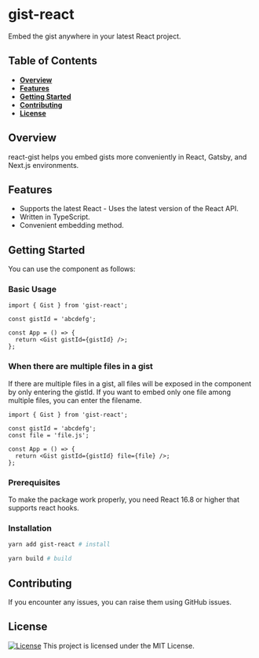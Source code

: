 # gist-react

Embed the gist anywhere in your latest React project.

## Table of Contents

- **[Overview](#overview)**
- **[Features](#features)**
- **[Getting Started](#getting-started)**
- **[Contributing](#contributing)**
- **[License](#license)**

## Overview

react-gist helps you embed gists more conveniently in React, Gatsby, and Next.js environments.

## Features

- Supports the latest React - Uses the latest version of the React API.
- Written in TypeScript.
- Convenient embedding method.

## Getting Started

You can use the component as follows:

### Basic Usage

```tsx
import { Gist } from 'gist-react';

const gistId = 'abcdefg';

const App = () => {
  return <Gist gistId={gistId} />;
};
```

### When there are multiple files in a gist

If there are multiple files in a gist, all files will be exposed in the component by only entering the gistId. If you want to embed only one file among multiple files, you can enter the filename.

```tsx
import { Gist } from 'gist-react';

const gistId = 'abcdefg';
const file = 'file.js';

const App = () => {
  return <Gist gistId={gistId} file={file} />;
};
```

### Prerequisites

To make the package work properly, you need React 16.8 or higher that supports react hooks.

### Installation

```bash
yarn add gist-react # install

yarn build # build
```

## Contributing

If you encounter any issues, you can raise them using GitHub issues.

## License

[![License](https://img.shields.io/badge/License-MIT-blue.svg)](LICENSE)
This project is licensed under the MIT License.

